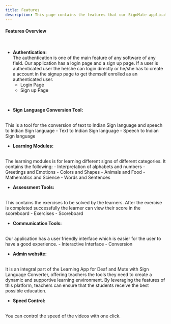 ```yaml
---
title: Features
description: This page contains the features that our SignMate application has
---
```


#### Features Overview
<br>

- **Authentication:**
  <br>
  The authentication is one of the main feature of any software of any field. Our application has a login page and a sign up page. If a user is authenticated user the he/she can login directly or he/she has to create a account in the signup page to get themself enrolled as an authenticated user.
  - Login Page
  - Sign up Page
<br>

- **Sign Language Conversion Tool:** 
<br>
  This is a tool  for the conversion of text to Indian Sign language and speech to Indian Sign language
    - Text to Indian Sign language
    - Speech to Indian Sign language
<br>

- **Learning Modules:**
<br>
  The learning modules is for learning different signs of different categories. It contains the following:
  - Interpretation of alphabets and numbers
  - Greetings and Emotions
  - Colors and Shapes
  - Animals and Food
  - Mathematics and Science
  - Words and Sentences
<br>

- **Assessment Tools:**
<br>
 This contains the exercises to be solved by the learners. After the exercise is completed successfully the learner can view their score in the scoreboard
  - Exercises
  - Scoreboard
<br>

- **Communication Tools:**
<br>
 Our application has a user friendly interface which is easier for the user to have a good experience.
  - Interactive Interface
  - Conversion
<br>

- **Admin website:**
<br>
It is an integral part of the Learning App for Deaf and Mute with Sign Language Converter, offering teachers the tools they need to create a dynamic and supportive learning environment. By leveraging the features of this platform, teachers can ensure that the students receive the best possible education.
<br>

- **Speed Control:**
<br>
  You can control the speed of the videos with one click.